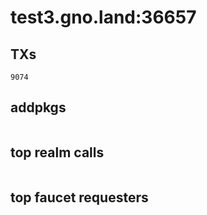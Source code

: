 # test3.gno.land:36657

## TXs
```
9074
```

## addpkgs
```
```

## top realm calls
```
```

## top faucet requesters
```
```

